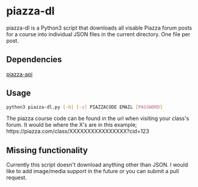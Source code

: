 # piazza-dl

piazza-dl is a Python3 script that downloads all visable Piazza forum posts for a course into individual JSON files in the current directory. One file per post.

## Dependencies
[piazza-api](https://github.com/hfaran/piazza-api)

## Usage
```bash session
python3 piazza-dl.py [-h] [-v] PIAZZACODE EMAIL [PASSWORD]
```
The piazza course code can be found in the url when visiting your class's forum. It would be where the X's are in this example; https[]()://piazza.com/class/XXXXXXXXXXXXXXXX?cid=123

## Missing functionality
Currently this script doesn't download anything other than JSON. I would like to add image/media support in the future or you can submit a pull request.
